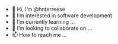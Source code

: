 - 👋 Hi, I’m @hnterreese
- 👀 I’m interested in software development
- 🌱 I’m currently learning ...
- 💞️ I’m looking to collaborate on ...
- 📫 How to reach me ...

<!---
hnterreese/hnterreese is a ✨ special ✨ repository because its `README.md` (this file) appears on your GitHub profile.
You can click the Preview link to take a look at your changes.
--->
